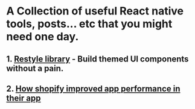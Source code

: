 # A Collection of useful React native tools, posts... etc that you might need one day.

## 1. [Restyle library](https://shopify.github.io/restyle/) - Build themed UI components without a pain.

## 2. [How shopify improved app performance in their app](https://shopify.engineering/improving-shopify-app-s-performance)
